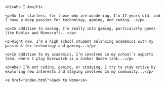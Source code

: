 
    <h1>Who I Am</h1>

    <p>So for starters, for those who are wondering, I'm 17 years old, and I have a deep passion for technology, gaming, and coding...</p>

    <p>In addition to coding, I’m really into gaming, particularly games like Roblox and Minecraft...</p>

    <p>Right now, I’m a high school student balancing academics with my passions for technology and gaming...</p>

    <p>In addition to my academics, I’m involved in my school’s esports team, where I play Overwatch as a Junker Queen tank...</p>

    <p>When I’m not coding, gaming, or studying, I try to stay active by exploring new interests and staying involved in my community...</p>

    <a href="index.html">Back to Home</a>
